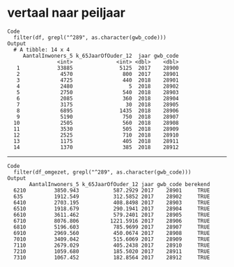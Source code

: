 # vertaal naar peiljaar

    Code
      filter(df, grepl("^289", as.character(gwb_code)))
    Output
      # A tibble: 14 x 4
         AantalInwoners_5 k_65JaarOfOuder_12  jaar gwb_code
                    <int>              <int> <dbl>    <dbl>
       1            33885               5125  2017    28900
       2             4570                800  2017    28901
       3             4725                440  2018    28901
       4             2480                  5  2018    28902
       5             2750                540  2018    28903
       6             2085                360  2018    28904
       7             3175                 30  2018    28905
       8             6895               1435  2018    28906
       9             5190                750  2018    28907
      10             2505                560  2018    28908
      11             3530                505  2018    28909
      12             2525                710  2018    28910
      13             1175                405  2018    28911
      14             1370                385  2018    28912

---

    Code
      filter(df_omgezet, grepl("^289", as.character(gwb_code)))
    Output
           AantalInwoners_5 k_65JaarOfOuder_12 jaar gwb_code berekend
      6210         3850.943           587.2929 2017    28901     TRUE
      635          1912.549           312.5852 2017    28902     TRUE
      6410         2703.195           408.8498 2017    28903     TRUE
      6510         1918.679           290.1941 2017    28904     TRUE
      6610         3611.462           579.2401 2017    28905     TRUE
      6710         8076.806          1221.5916 2017    28906     TRUE
      6810         5196.603           785.9699 2017    28907     TRUE
      6910         2969.560           450.0674 2017    28908     TRUE
      7010         3409.042           515.6069 2017    28909     TRUE
      7110         2679.029           405.2438 2017    28910     TRUE
      7210         1059.680           185.5020 2017    28911     TRUE
      7310         1067.452           182.8564 2017    28912     TRUE

